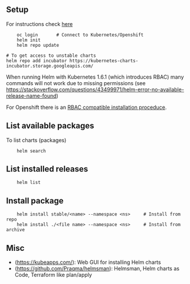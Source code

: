 ## Setup

For instructions check [here](https://docs.helm.sh/using_helm/#quickstart-guide)
```shell
    oc login       # Connect to Kubernetes/Openshift
    helm init
    helm repo update
```    
    # To get access to unstable charts
    helm repo add incubator https://kubernetes-charts-incubator.storage.googleapis.com/

When running Helm with Kubernetes 1.6.1 (which introduces RBAC) many commands will not work due to missing permissions (see https://stackoverflow.com/questions/43499971/helm-error-no-available-release-name-found)

For Openshift there is an [RBAC compatible installation proceduce](https://blog.openshift.com/getting-started-helm-openshift/).

## List available packages

To list charts (packages)
```shell
    helm search
```
## List installed releases
```shell
    helm list
```
## Install package
```shell
    helm install stable/<name> --namespace <ns>     # Install from repo
    helm install ./<file name> --namespace <ns>     # Install from archive
```
## Misc

- (https://kubeapps.com/): Web GUI for installing Helm charts
- (https://github.com/Praqma/helmsman): Helmsman, Helm charts as Code, Terraform like plan/apply
